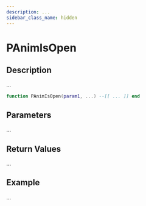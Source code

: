```yaml
---
description: ...
sidebar_class_name: hidden
---
```


# PAnimIsOpen

## Description

...

```lua
function PAnimIsOpen(param1, ...) --[[ ... ]] end
```

## Parameters

...

## Return Values

...

## Example

...


